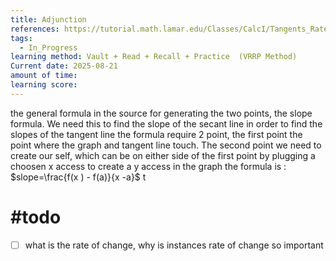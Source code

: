 ```yaml
---
title: Adjunction
references: https://tutorial.math.lamar.edu/Classes/CalcI/Tangents_Rates.aspx
tags:
  - In_Progress
learning method: Vault + Read + Recall + Practice  (VRRP Method)
Current date: 2025-08-21
amount of time:
learning score:
---
```


the general  formula in the source for generating the two points, the slope formula. We need this to find the slope of the secant line in order to find the slopes of the tangent line the formula require 2 point, the first point the point where the graph and tangent line touch. The second point we need to create our self, which can be on either side of the first point by plugging a choosen x access to create a y access in the graph 
the formula is : 
$slope=\frac{f(x )  -  f(a)}{x -a}$
t


# #todo  
- [ ] what is the rate of change, why is instances rate of change so important 

